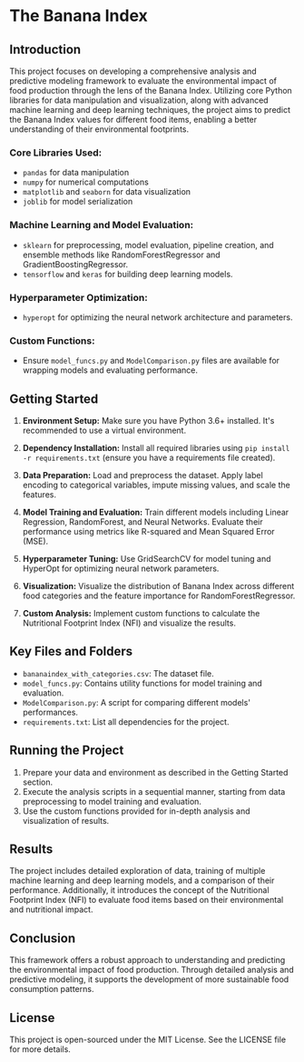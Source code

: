 # The Banana Index

## Introduction

This project focuses on developing a comprehensive analysis and predictive modeling framework to evaluate the environmental impact of food production through the lens of the Banana Index. Utilizing core Python libraries for data manipulation and visualization, along with advanced machine learning and deep learning techniques, the project aims to predict the Banana Index values for different food items, enabling a better understanding of their environmental footprints.

### Core Libraries Used:

- `pandas` for data manipulation
- `numpy` for numerical computations
- `matplotlib` and `seaborn` for data visualization
- `joblib` for model serialization

### Machine Learning and Model Evaluation:

- `sklearn` for preprocessing, model evaluation, pipeline creation, and ensemble methods like RandomForestRegressor and GradientBoostingRegressor.
- `tensorflow` and `keras` for building deep learning models.

### Hyperparameter Optimization:

- `hyperopt` for optimizing the neural network architecture and parameters.

### Custom Functions:

- Ensure `model_funcs.py` and `ModelComparison.py` files are available for wrapping models and evaluating performance.

## Getting Started

1. **Environment Setup:** Make sure you have Python 3.6+ installed. It's recommended to use a virtual environment.

2. **Dependency Installation:** Install all required libraries using `pip install -r requirements.txt` (ensure you have a requirements file created).

3. **Data Preparation:** Load and preprocess the dataset. Apply label encoding to categorical variables, impute missing values, and scale the features.

4. **Model Training and Evaluation:** Train different models including Linear Regression, RandomForest, and Neural Networks. Evaluate their performance using metrics like R-squared and Mean Squared Error (MSE).

5. **Hyperparameter Tuning:** Use GridSearchCV for model tuning and HyperOpt for optimizing neural network parameters.

6. **Visualization:** Visualize the distribution of Banana Index across different food categories and the feature importance for RandomForestRegressor.

7. **Custom Analysis:** Implement custom functions to calculate the Nutritional Footprint Index (NFI) and visualize the results.

## Key Files and Folders

- `bananaindex_with_categories.csv`: The dataset file.
- `model_funcs.py`: Contains utility functions for model training and evaluation.
- `ModelComparison.py`: A script for comparing different models' performances.
- `requirements.txt`: List all dependencies for the project.

## Running the Project

1. Prepare your data and environment as described in the Getting Started section.
2. Execute the analysis scripts in a sequential manner, starting from data preprocessing to model training and evaluation.
3. Use the custom functions provided for in-depth analysis and visualization of results.

## Results

The project includes detailed exploration of data, training of multiple machine learning and deep learning models, and a comparison of their performance. Additionally, it introduces the concept of the Nutritional Footprint Index (NFI) to evaluate food items based on their environmental and nutritional impact.

## Conclusion

This framework offers a robust approach to understanding and predicting the environmental impact of food production. Through detailed analysis and predictive modeling, it supports the development of more sustainable food consumption patterns.

## License

This project is open-sourced under the MIT License. See the LICENSE file for more details.
